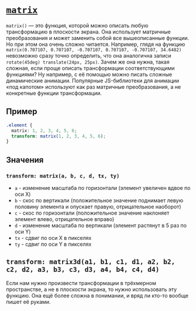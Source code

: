 # [`matrix`](../index.md)

`matrix()` — это функция, которой можно описать любую трансформацию в плоскости экрана. Она использует матричные преобразования и может заменить собой все вышеописанные функции. Но при этом она очень сложно читается. Например, глядя на функцию `matrix(0.707107, 0.707107, -0.707107, 0.707107, -0.707107, 34.6482)` невозможно сразу точно определить, что она аналогична записи `rotate(45deg) translate(24px, 25px)`. Зачем же она нужна, такая сложная, если проще описать трансформации соответствующими функциями? Ну например, с её помощью можно писать сложные динамические анимации. Популярные JS-библиотеки для анимации «под капотом» используют как раз матричные преобразования, а не конкретные функции трансформации.

## Пример

```css
.element {
  matrix: 1, 2, 3, 4, 5, 6;
  transform: matrix(1, 2, 3, 4, 5, 6);
}
```

## Значения

### `transform: matrix(a, b, c, d, tx, ty)`

- `a` - изменение масштаба по горизонтали (элемент увеличен вдвое по оси X)
- `b` - скос по вертикали (положительное значение поднимает левую половину элемента и опускает правую, отрицательное наоборот)
- `c` - скос по горизонтали (положительное значение наклоняет элемент влево, отрицательное вправо)
- `d` - изменение масштаба по вертикали (элемент растянут в 5 раз по оси Y)
- `tx` - сдвиг по оси X в пикселях
- `ty` - сдвиг по оси Y в пикселях

## `transform: matrix3d(a1, b1, c1, d1, a2, b2, c2, d2, a3, b3, c3, d3, a4, b4, c4, d4)`

Если нам нужно произвести трансформации в трёхмерном пространстве, а не в плоскости экрана, то нужно использовать эту функцию. Она ещё более сложна в понимании, и вряд ли кто-то вообще пишет её руками.
